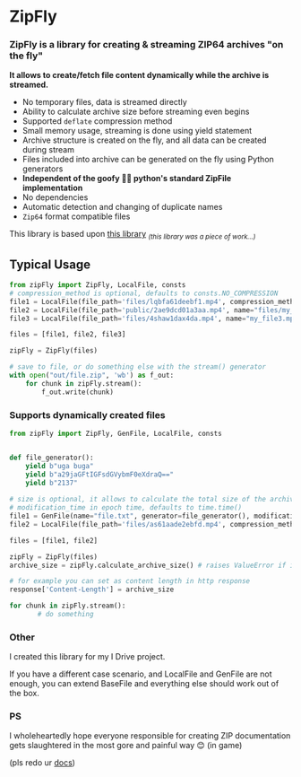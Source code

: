 # ZipFly

### ZipFly is a library for creating & streaming ZIP64 archives "on the fly"

**It allows to create/fetch file content dynamically while the archive is streamed.**

- No temporary files, data is streamed directly
- Ability to calculate archive size before streaming even begins
- Supported `deflate` compression method
- Small memory usage, streaming is done using yield statement
- Archive structure is created on the fly, and all data can be created during stream
- Files included into archive can be generated on the fly using Python generators
- **Independent of the goofy 🤮🤮 python's standard ZipFile implementation**
- No dependencies
- Automatic detection and changing of duplicate names
- `Zip64` format compatible files


This library is based upon [this library](https://github.com/kbbdy/zipstream) <sub>_(this library was a piece of work...)_<sub>

## Typical Usage

```py
from zipFly import ZipFly, LocalFile, consts
# compression_method is optional, defaults to consts.NO_COMPRESSION
file1 = LocalFile(file_path='files/lqbfa61deebf1.mp4', compression_method=consts.NO_COMPRESSION) #  or consts.COMPRESSION_DEFLATE 
file2 = LocalFile(file_path='public/2ae9dcd01a3aa.mp4', name="files/my_file2.mp4")  # override the file name
file3 = LocalFile(file_path='files/4shaw1dax4da.mp4', name="my_file3.mp4")  # you control the directory path by specifying it in name

files = [file1, file2, file3]

zipFly = ZipFly(files)

# save to file, or do something else with the stream() generator
with open("out/file.zip", 'wb') as f_out:
    for chunk in zipFly.stream():
        f_out.write(chunk)
```

### Supports dynamically created files
```py
from zipFly import ZipFly, GenFile, LocalFile, consts


def file_generator():
    yield b"uga buga"
    yield b"a29jaGFtIGFsdGVybmF0eXdraQ=="
    yield b"2137"
    
# size is optional, it allows to calculate the total size of the archive before any data is generated
# modification_time in epoch time, defaults to time.time()
file1 = GenFile(name="file.txt", generator=file_generator(), modification_time=time.time(), size=size, compression_method=consts.COMPRESSION_DEFLATE)
file2 = LocalFile(file_path='files/as61aade2ebfd.mp4', compression_method=consts.NO_COMPRESSION) #  or consts.COMPRESSION_DEFLATE 

files = [file1, file2]

zipFly = ZipFly(files)
archive_size = zipFly.calculate_archive_size() # raises ValueError if it can't calculate size

# for example you can set as content length in http response
response['Content-Length'] = archive_size

for chunk in zipFly.stream():
       # do something

```
### Other
I created this library for my I Drive project.

If you have a different case scenario, and LocalFile and GenFile are not enough, you can extend BaseFile and everything else should work out of the box.



### PS

I wholeheartedly hope everyone responsible for creating ZIP documentation gets slaughtered in the most gore and painful way 😊 (in game)

(pls redo ur [docs](https://pkware.cachefly.net/webdocs/casestudies/APPNOTE.TXT))


